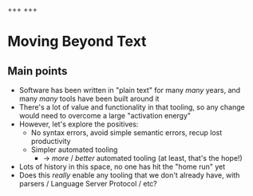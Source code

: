 +++
+++

# Moving Beyond Text

## Main points

* Software has been written in "plain text" for many _many_ years, and many _many_ tools have been built around it
* There's a lot of value and functionality in that tooling, so any change would need to overcome a large "activation energy"
* However, let's explore the positives:
    * No syntax errors, avoid simple semantic errors, recup lost productivity
    * Simpler automated tooling
        *  -> _more_ / _better_ automated tooling (at least, that's the hope!)
* Lots of history in this space, no one has hit the "home run" yet
* Does this _really_ enable any tooling that we don't already have, with parsers / Language Server Protocol / etc?
